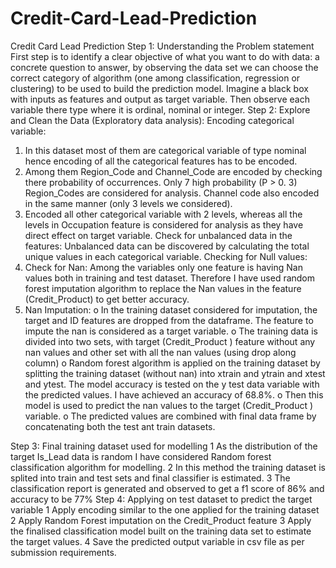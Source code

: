 # Credit-Card-Lead-Prediction
Credit Card Lead Prediction 
Step 1: Understanding the Problem statement
First step is to identify a clear objective of what you want to do with data: a concrete question to answer, by observing the data set we can choose the correct category of algorithm (one among classification, regression or clustering) to be used to build the prediction model.
Imagine a black box with inputs as features and output as target variable. Then observe each variable there type where it is ordinal, nominal or integer.
 Step 2: Explore and Clean the Data (Exploratory data analysis):
Encoding categorical variable:
1.	In this dataset most of them are categorical variable of type nominal hence encoding of all the categorical features has to be encoded.
2.	Among them Region_Code and Channel_Code are encoded by checking there             probability of occurrences. Only 7 high probability (P > 0. 3) Region_Codes are considered   for analysis. Channel code also encoded in the same manner (only 3 levels we considered). 
3.	Encoded all other categorical variable with 2 levels, whereas all the levels in               Occupation feature is considered for analysis as they have direct effect on target variable.
Check for unbalanced data in the features:
Unbalanced data can be discovered by calculating the total unique values in each        categorical variable.
Checking for Null values:
1.	Check for Nan:
 Among the variables only one feature is having Nan values both   in training  and test dataset. Therefore I have used random forest imputation  algorithm to replace the  Nan values in the feature (Credit_Product) to get better  accuracy.
2.	 Nan Imputation:
o	In the training dataset considered for imputation, the target and ID features are        dropped from the dataframe. The feature to impute the nan is considered as a target variable.
o	The training data is divided into two sets, with target (Credit_Product ) feature without any nan values and other set with all the nan values (using drop along column)
o	Random forest algorithm is applied on the training dataset by splitting the training dataset (without nan) into xtrain and ytrain and xtest and ytest. The model accuracy is tested on the y test data variable with the predicted values. I have achieved an accuracy of 68.8%.
o	Then this model is used to predict the nan values to the target                            (Credit_Product ) variable.
o	The predicted values are combined with final data frame by concatenating both the test ant train datasets.

Step 3: Final training dataset used for modelling
1	As the distribution of the target Is_Lead data is random I have considered Random forest classification algorithm for modelling.
2	In this method the training dataset is splited into train and test sets and final classifier is estimated.
3	The classification report is generated and observed to get a  f1 score of 86% and accuracy to be 77%
Step 4: Applying on test dataset to predict the target variable
1	Apply encoding similar to the one applied for the training dataset
2	Apply Random Forest imputation on the Credit_Product feature
3	Apply the finalised classification model built on the training data set to estimate the target values.
4	Save the predicted output variable in csv file as per submission requirements. 


